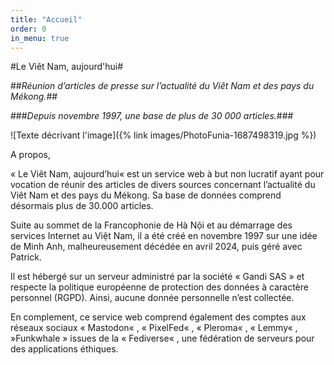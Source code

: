 ```yaml
---
title: "Accueil"
order: 0
in_menu: true
---
```

#Le Viêt Nam, aujourd'hui#

##_Réunion d’articles de presse sur l’actualité du Viêt Nam et des pays du Mékong._##

###_Depuis novembre 1997, une base de plus de 30 000 articles._###


![Texte décrivant l'image]({% link images/PhotoFunia-1687498319.jpg %})


A propos,

« Le Viêt Nam, aujourd’hui« est un service web à but non lucratif ayant pour vocation de réunir des articles de divers sources concernant l’actualité du Viêt Nam et des pays du Mékong. Sa base de données comprend désormais plus de 30.000 articles.

Suite au sommet de la Francophonie de Hà Nội et au démarrage des services Internet au Việt Nam, il a été créé en novembre 1997 sur une idée de Minh Anh, malheureusement décédée en avril 2024, puis géré avec Patrick.

Il est hébergé sur un serveur administré par la société « Gandi SAS » et respecte la politique européenne de protection des données à caractère personnel (RGPD). Ainsi, aucune donnée personnelle n’est collectée.

En complement, ce service web comprend également des comptes aux réseaux sociaux « Mastodon« , « PixelFed« , « Pleroma« , « Lemmy« , »Funkwhale » issues de la « Fediverse« , une fédération de serveurs pour des applications éthiques. 